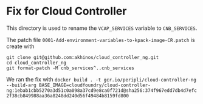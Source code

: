 # Fix for Cloud Controller

This directory is used to rename the `VCAP_SERVICES` variable to `CNB_SERVICES`.

The patch file `0001-Add-environment-variables-to-kpack-image-CR.patch` is create with

```
git clone git@github.com:akhinos/cloud_controller_ng.git
cd cloud_controller_ng
git format-patch -M cnb_services^..cnb_services
```

We ran the fix with 
`
docker build . -t gcr.io/peripli/cloud-controller-ng --build-arg BASE_IMAGE=cloudfoundry/cloud-controller-ng:1ebab1cbb5270a3d51c0a098a37cd9e8ca0f721d@sha256:374f967edd7db4d7efc2f38cb849988aa36a8248dd240d56f49484b8159fd800
`

